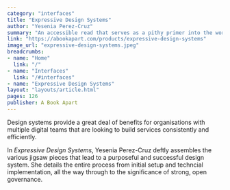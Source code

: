 ```yaml
---
category: "interfaces"
title: "Expressive Design Systems"
author: "Yesenia Perez-Cruz"
summary: "An accessible read that serves as a pithy primer into the work and dedication needed to build a design system that's successful across an organisation."
link: "https://abookapart.com/products/expressive-design-systems"
image_url: "expressive-design-systems.jpeg"
breadcrumbs:
- name: "Home"
  link: "/"
- name: "Interfaces"
  link: "/#interfaces"
- name: "Expressive Design Systems"
layout: "layouts/article.html"
pages: 126
publisher: A Book Apart
---
```


Design systems provide a great deal of benefits for organisations with multiple digital teams that are looking to build services consistently and efficiently.

In _Expressive Design Systems_, Yesenia Perez-Cruz deftly assembles the various jigsaw pieces that lead to a purposeful and successful design system. She details the entire process from initial setup and techncial implementation, all the way through to the significance of strong, open governance.
